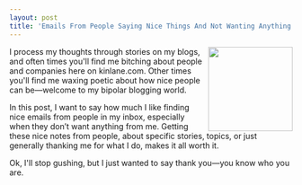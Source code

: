 ```yaml
---
layout: post
title: 'Emails From People Saying Nice Things And Not Wanting Anything From Me'
---
```

<p><img src="https://s3.amazonaws.com/kinlane-productions/bw-icons/bw-happy-face.jpeg" alt="" width="150" align="right" /></p>
<p>I process my thoughts through stories on my blogs, and often times you'll find me bitching about people and companies here on kinlane.com. Other times you'll find me waxing poetic about how nice people can be&mdash;welcome to my bipolar blogging world.</p>
<p>In this post, I want to say how much I like finding nice emails from people in my inbox, especially when they don&rsquo;t want anything from me. Getting these nice notes from people, about specific stories, topics, or just generally thanking me for what I do, makes it all worth it.</p>
<p>Ok, I'll stop gushing, but I just wanted to say thank you&mdash;you know who you are.</p>